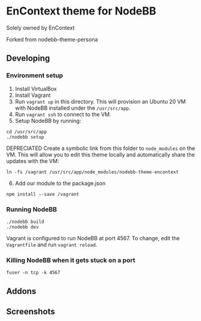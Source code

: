 EnContext theme for NodeBB
====================
Solely owned by EnContext

Forked from nodebb-theme-persona


## Developing

### Environment setup

1.  Install VirtualBox
2. Install Vagrant
3. Run `vagrant up` in this directory. This will provision an Ubuntu 20 VM with NodeBB installed under the `/usr/src/app`.
4. Run `vagrant ssh` to connect to the VM.
5. Setup NodeBB by running:
```
cd /usr/src/app
./nodebb setup
```
DEPRECIATED Create a symbolic link from this folder to `node_modules` on the VM. This will allow you to edit this theme locally and automatically share the updates with the VM:
```
ln -fs /vagrant /usr/src/app/node_modules/nodebb-theme-encontext
```

6. Add our module to the package.json
```
npm install --save /vagrant
```

### Running NodeBB

```
./nodebb build
./nodebb dev
```
Vagrant is configured to run NodeBB at port 4567. To change, edit the `Vagrantfile` and run `vagrant reload`.

### Killing NodeBB when it gets stuck on a port
```
fuser -n tcp -k 4567
````

## Addons


## Screenshots

